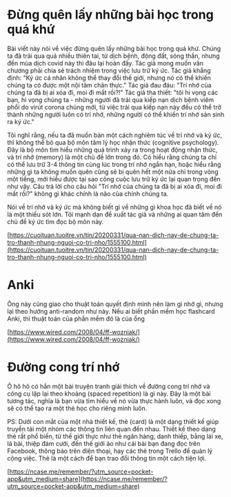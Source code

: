 # Đừng quên lấy những bài học trong quá khứ
Bài viết này nói về việc đừng quên lấy những bài học trong quá khứ. Chúng ta đã trải qua quá nhiều thiên tai, từ dịch bệnh, động đất, sóng thần, nhưng đến mùa dịch covid này thì đâu lại hoàn đấy. Tác giả mong muốn văn chương phải chia sẻ trách nhiệm trong việc lưu trữ ký ức. Tác giả khẳng định: "Ký ức cá nhân không thể thay đổi thế giới, nhưng nó có thể khiến chúng ta có được một nội tâm chân thực." Tác giả đau đáu: "Trí nhớ của chúng ta đã bị ai xóa đi, moi đi mất rồi?!" Tác giả tha thiết: "tôi hi vọng các bạn, hi vọng chúng ta - những người đã trải qua kiếp nạn dịch bệnh viêm phổi do virút corona chủng mới, từ việc trải qua kiếp nạn này đều có thể trở thành những người luôn có trí nhớ, những người có thể khiến trí nhớ sản sinh ra ký ức."

Tôi nghĩ rằng, nếu ta đã muốn bàn một cách nghiêm túc về trí nhớ và ký ức, thì không thể bỏ qua bộ môn tâm lý học nhận thức (cognitive psychology). Đây là bộ môn tìm hiểu những quá trình xảy ra trong hoạt động nhận thức, và trí nhớ (memory) là một chủ đề lớn trong đó. Có hiểu rằng chúng ta chỉ có thể lưu trữ 3-4 thông tin cùng lúc trong trí nhớ ngắn hạn, hoặc hiểu rằng những gì ta không muốn quên cũng sẽ bị quên hết một nửa chỉ trong vòng một tiếng, mới hiểu được tại sao công cuộc lưu trữ ký ức lại quan trọng đến như vậy. Câu trả lời cho câu hỏi "Trí nhớ của chúng ta đã bị ai xóa đi, moi đi mất rồi?" không gì khác chính là não của chính chúng ta.

Nói về trí nhớ và ký ức mà không biết gì về những gì khoa học đã biết về nó là một thiếu sót lớn. Tôi mạnh dạn đề xuất tác giả và những ai quan tâm đến chủ đề ký ức tìm đọc bộ môn này.

[https://cuoituan.tuoitre.vn/tin/20200331/qua-nan-dich-nay-de-chung-ta-tro-thanh-nhung-nguoi-co-tri-nho/1555100.html](https://cuoituan.tuoitre.vn/tin/20200331/qua-nan-dich-nay-de-chung-ta-tro-thanh-nhung-nguoi-co-tri-nho/1555100.html)

# Anki

Ông này cũng giao cho thuật toán quyết định mình nên làm gì nhớ gì, nhưng lại theo hướng anti-random như này. Nếu ai biết phần mềm học flashcard Anki, thì thuật toán của phần mềm đó là của ổng

[https://www.wired.com/2008/04/ff-wozniak/](https://www.wired.com/2008/04/ff-wozniak/)

# Đường cong trí nhớ
Ô hô hô có hẳn một bài truyện tranh giải thích về đường cong trí nhớ và công cụ lặp lại theo khoảng (spaced repetition) là gì này. Đây là một bài tương tác, nghĩa là bạn vừa tìm hiểu về nó vừa thực hành luôn, và đọc xong sẽ có thể tạo ra một thẻ học cho riêng mình luôn.

PS: Dưới con mắt của một nhà thiết kế, thẻ (card) là một dạng thiết kế giúp truyền tải một nhóm các thông tin liên quan đến nhau. Thiết kế theo dạng thẻ rất phổ biến, từ thế giới thực như thẻ ngân hàng, danh thiếp, bằng lái xe, lá bài, thiệp đám cưới, đến thế giới ảo như cái bài bạn đang đọc trên Facebook, thông báo trên điện thoại, hay các thẻ trong Trello để quản lý công việc. Thẻ là một cách để bạn trao đổi thông tin một cách tiện lợi.

[https://ncase.me/remember/?utm_source=pocket-app&utm_medium=share](https://ncase.me/remember/?utm_source=pocket-app&utm_medium=share)